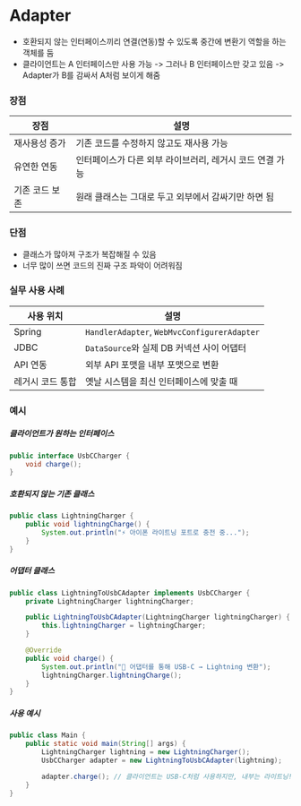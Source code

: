 # Adapter
- 호환되지 않는 인터페이스끼리 연결(연동)할 수 있도록 중간에 변환기 역할을 하는 객체를 둠
- 클라이언트는 A 인터페이스만 사용 가능 -> 그러나 B 인터페이스만 갖고 있음 -> Adapter가 B를 감싸서 A처럼 보이게 해줌
### 장점
|장점|설명|
|--|--|
|재사용성 증가|기존 코드를 수정하지 않고도 재사용 가능|
|유연한 연동|인터페이스가 다른 외부 라이브러리, 레거시 코드 연결 가능|
|기존 코드 보존|원래 클래스는 그대로 두고 외부에서 감싸기만 하면 됨|
### 단점
- 클래스가 많아져 구조가 복잡해질 수 있음
- 너무 많이 쓰면 코드의 진짜 구조 파악이 어려워짐
### 실무 사용 사례
|사용 위치|설명|
|--|--|
|Spring|`HandlerAdapter`, `WebMvcConfigurerAdapter`|
|JDBC|`DataSource`와 실제 DB 커넥션 사이 어댑터|
|API 연동|외부 API 포맷을 내부 포맷으로 변환|
|레거시 코드 통합|옛날 시스템을 최신 인터페이스에 맞출 때|
### 예시
##### 클라이언트가 원하는 인터페이스
```Java
public interface UsbCCharger {
    void charge();
}
```
##### 호환되지 않는 기존 클래스
```Java
public class LightningCharger {
    public void lightningCharge() {
        System.out.println("⚡ 아이폰 라이트닝 포트로 충전 중...");
    }
}
```
##### 어댑터 클래스
```Java
public class LightningToUsbCAdapter implements UsbCCharger {
    private LightningCharger lightningCharger;

    public LightningToUsbCAdapter(LightningCharger lightningCharger) {
        this.lightningCharger = lightningCharger;
    }

    @Override
    public void charge() {
        System.out.println("🧩 어댑터를 통해 USB-C → Lightning 변환");
        lightningCharger.lightningCharge();
    }
}
```
##### 사용 예시
```Java
public class Main {
    public static void main(String[] args) {
        LightningCharger lightning = new LightningCharger();
        UsbCCharger adapter = new LightningToUsbCAdapter(lightning);

        adapter.charge(); // 클라이언트는 USB-C처럼 사용하지만, 내부는 라이트닝!
    }
}
```